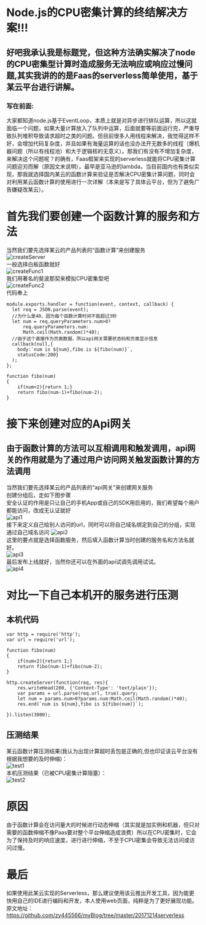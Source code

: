 # Node.js的CPU密集计算的终结解决方案!!!
## 好吧我承认我是标题党，但这种方法确实解决了node的CPU密集型计算时造成服务无法响应或响应过慢问题,其实我讲的的是Faas的serverless简单使用，基于某云平台进行讲解。
### 写在前面:
大家都知道node.js基于EventLoop，本质上就是对异步进行排队运算，所以这就面临一个问题，如果大量计算放入了队列中运算，后面就要等前面运行完，严重导致队列堆积导致请求超时之类的问题。但目前很多人用线程来解决，我觉得这样不好，会增加代码复杂度，并且如果有海量运算的话也没办法开无数多的线程（爆机器问题（所以有线程池）和大于逻辑核的无意义）。那我们有没有不增加复杂度，来解决这个问题呢？的确有，Faas框架来实现的serverless就能将CPU密集计算问题迎刃而解（原因文末说明）。最早是亚马逊的lambda，当目前国内也有类似实现，那我就选择国内某云的函数计算来验证是否解决CPU密集计算问题，同时会对利用某云函数计算的使用进行一次详解（本来是写了具体云平台，但为了避免广告嫌疑改某云）。

# 首先我们要创建一个函数计算的服务和方法
当然我们要先选择某云的产品列表的“函数计算”来创建服务<br />
![createServer](https://raw.githubusercontent.com/zy445566/myBlog/master/20171214serverless/pic/createServer.png)<br />
一般选择白板函数就好<br />
![createFunc1](https://raw.githubusercontent.com/zy445566/myBlog/master/20171214serverless/pic/createFunc1.png) <br />
我们用著名的斐波那契来模拟CPU密集型吧<br />
![createFunc2](https://raw.githubusercontent.com/zy445566/myBlog/master/20171214serverless/pic/createFunc2.png) <br />
代码奉上<br />
```node
module.exports.handler = function(event, context, callback) { 
  let req = JSON.parse(event);
  //为什么是40，因为每个函数计算时间不能超过3秒
  let num = req.queryParameters.num>0?
      req.queryParameters.num:
  	  Math.ceil(Math.random()*40);
  //由于这个直接作为页面数据，所以api网关需要状态码和页面显示信息
  callback(null,{
    body:`num is ${num},fibo is ${fibo(num)}`,
    statusCode:200}
  ); 
};

function fibo(num)
{
	if(num<2){return 1;} 
  	return fibo(num-1)+fibo(num-2);
}
```

# 接下来创建对应的Api网关
## 由于函数计算的方法可以互相调用和触发调用，api网关的作用就是为了通过用户访问网关触发函数计算的方法调用
当然我们要先选择某云的产品列表的“api网关”来创建网关服务<br />
创建分组后，走如下图步骤 <br />
安全认证的作用是只让自己的手机App或自己的SDK用启用的，我们希望每个用户都能访问，改成无认证就好<br />
![api1](https://raw.githubusercontent.com/zy445566/myBlog/master/20171214serverless/pic/api1.png) <br />
接下来定义自己给别人访问的url，同时可以将自己域名绑定到自己的分组，实现通过自己域名访问
![api2](https://raw.githubusercontent.com/zy445566/myBlog/master/20171214serverless/pic/api2.png) <br />
这里的要点就是选择函数服务，然后填入函数计算当时创建的服务名和方法名就好。<br />
![api3](https://raw.githubusercontent.com/zy445566/myBlog/master/20171214serverless/pic/api3.png) <br />
最后发布上线就好，当然你还可以在外面的api试调先调用试试。<br />
![api4](https://raw.githubusercontent.com/zy445566/myBlog/master/20171214serverless/pic/api4.png) <br />

# 对比一下自己本机开的服务进行压测
## 本机代码
```node
var http = require('http');
var url = require('url');

function fibo(num)
{
	if(num<2){return 1;} 
  	return fibo(num-1)+fibo(num-2);
}

http.createServer(function(req, res){
    res.writeHead(200, {'Content-Type': 'text/plain'});
    var params = url.parse(req.url, true).query;
    let num = params.num>0?params.num:Math.ceil(Math.random()*40);
    res.end(`num is ${num},fibo is ${fibo(num)}`);
 
}).listen(3000);
```
## 压测结果
某云函数计算压测结果(我认为出现计算超时丢包是正确的,但也印证该云平台没有根据我想要的及时伸缩)：<br />
![test1](https://raw.githubusercontent.com/zy445566/myBlog/master/20171214serverless/pic/test1.png) <br />
本机压测结果（已被CPU密集计算阻塞）：<br />
![test2](https://raw.githubusercontent.com/zy445566/myBlog/master/20171214serverless/pic/test2.png) <br />

# 原因
由于函数计算会在访问量大的时候进行动态伸缩（其实就是加实例和机器，但只对需要的函数伸缩不像Paas要对整个平台伸缩造成浪费）所以在CPU密集时，它会为了保持及时的响应速度，进行进行伸缩，不至于CPU密集会导致无法访问或访问过慢。

# 最后
如果使用此某云实现的Serverless，那么建议使用该云推出开发工具，因为能更快用自己的IDE进行编码和开发，本人使用web页面，纯粹是为了更好展现功能。原文地址：https://github.com/zy445566/myBlog/tree/master/20171214serverless







